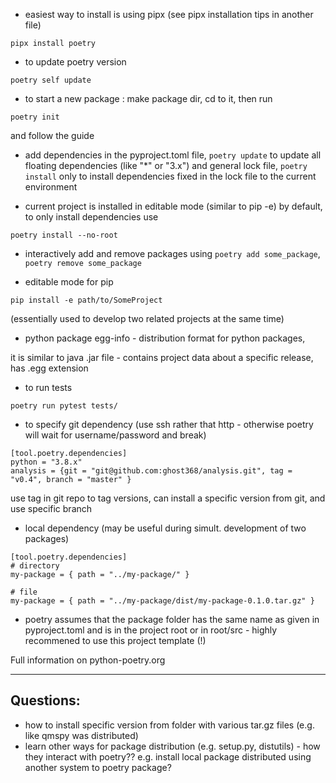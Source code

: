 
* easiest way to install is using pipx
(see pipx installation tips in another file)
```
pipx install poetry
```

* to update poetry version 

```
poetry self update
```

* to start a new package : make package dir, cd to it, then run 

```
poetry init
```

and follow the guide 


* add dependencies in the pyproject.toml file, 
```poetry update``` to update all floating dependencies (like "*" or "3.x") and general lock file, 
```poetry install``` only to install dependencies fixed in the lock file to the current environment

* current project is installed in editable mode (similar to pip -e) by default, to only install dependencies use 

```
poetry install --no-root
```

* interactively add and remove packages using ```poetry add some_package```, ```poetry remove some_package```

* editable mode for pip

```
pip install -e path/to/SomeProject
```
(essentially used to develop two related projects at the same time)


* python package egg-info - distribution format for python packages, 

it is similar to java .jar file - contains project data about a specific release, has .egg extension


* to run tests

```
poetry run pytest tests/
```

* to specify git dependency (use ssh rather that http - otherwise poetry will wait for username/password and break)

```
[tool.poetry.dependencies]
python = "3.8.x"
analysis = {git = "git@github.com:ghost368/analysis.git", tag = "v0.4", branch = "master" }
```

use tag in git repo to tag versions, can install a specific version from git, and use specific branch

* local dependency (may be useful during simult. development of two packages)

```
[tool.poetry.dependencies]
# directory
my-package = { path = "../my-package/" }

# file
my-package = { path = "../my-package/dist/my-package-0.1.0.tar.gz" }
```

* poetry assumes that the package folder has the same name as given in pyproject.toml and is in the project root or in root/src - 
highly recommened to use this project template (!)

Full information on python-poetry.org

--------

## Questions:

- how to install specific version from folder with various tar.gz files (e.g. like qmspy was distributed)
- learn other ways for package distribution (e.g. setup.py, distutils) - how they interact with poetry?? e.g. install local package distributed using another system to poetry package?
